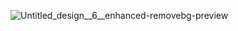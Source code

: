 ![Untitled_design__6__enhanced-removebg-preview](https://github.com/user-attachments/assets/0283d154-fec4-464a-9bbe-79952c7e5d2c)
